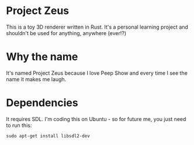 # Project Zeus

This is a toy 3D renderer written in Rust. It's a personal learning project and shouldn't be used for anything, anywhere (ever!?)

# Why the name

It's named Project Zeus because I love Peep Show and every time I see the name it makes me laugh.

# Dependencies

It requires SDL. I'm coding this on Ubuntu - so for future me, you just need to run this:

<code>sudo apt-get install libsdl2-dev</code>
